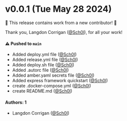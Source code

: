 # v0.0.1 (Tue May 28 2024)

:tada: This release contains work from a new contributor! :tada:

Thank you, Langdon Corrigan ([@Sch0l](https://github.com/Sch0l)), for all your work!

#### ⚠️ Pushed to `main`

- Added deploy.yml file ([@Sch0l](https://github.com/Sch0l))
- Added release.yml file ([@Sch0l](https://github.com/Sch0l))
- Added deploy.sh file ([@Sch0l](https://github.com/Sch0l))
- Added .autorc file ([@Sch0l](https://github.com/Sch0l))
- Added amber.yaml secrets file ([@Sch0l](https://github.com/Sch0l))
- Added express framework quickstart ([@Sch0l](https://github.com/Sch0l))
- create .docker-compose.yml ([@Sch0l](https://github.com/Sch0l))
- create README.md ([@Sch0l](https://github.com/Sch0l))

#### Authors: 1

- Langdon Corrigan ([@Sch0l](https://github.com/Sch0l))
